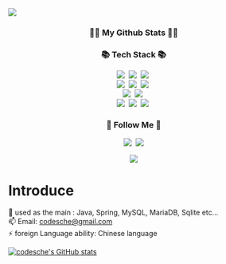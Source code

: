 <img src="https://capsule-render.vercel.app/api?type=wave&color=auto&height=350&section=header&text=welcome%20profile&fontSize=90" />
<h3 align="center">👩‍💻 My Github Stats 👩‍💻</h3>
<h3 align="center">📚 Tech Stack 📚</h3>
<p align="center">
  <img src="https://img.shields.io/badge/Java-3366FF?style=flat-square&logo=Java&logoColor=white"/></a>&nbsp
  <img src="https://img.shields.io/badge/Spring-339933?style=flat-square&logo=Spring&logoColor=white"/></a>&nbsp
  <img src="https://img.shields.io/badge/SpringBoot-339933?style=flat-square&logo=SpringBoot&logoColor=white"/></a>&nbsp
  
  <br>
  <img src="https://img.shields.io/badge/HTML5-FF0000?style=flat-square&logo=javascript&logoColor=white"/></a>&nbsp
  <img src="https://img.shields.io/badge/CSS-0066FF?style=flat-square&logo=javascript&logoColor=white"/></a>&nbsp
  <img src="https://img.shields.io/badge/Javascript-FFFF33?style=flat-square&logo=javascript&logoColor=white"/></a>&nbsp 
  
  <br>
  <img src="https://img.shields.io/badge/.NET-9900CC?style=flat-square&logo=Node.js&logoColor=white"/></a>&nbsp
  <img src="https://img.shields.io/badge/Csharp-9900CC?style=flat-square&logo=Node.js&logoColor=white"/></a>&nbsp
  
  <br>
  <img src="https://img.shields.io/badge/MySQL-3399FF?style=flat-square&logo=MySql&logoColor=white"/></a>&nbsp 
  <img src="https://img.shields.io/badge/MariaDB-3399FF?style=flat-square&logo=AmazonAWS&logoColor=white"/></a>&nbsp 
  <img src="https://img.shields.io/badge/Oracle-FF3300?style=flat-square&logo=Docker&logoColor=white"/></a>&nbsp 
</p>

<h3 align="center">🌈 Follow Me 🌈</h3>
<p align="center">
  <a href="https://codefact.tistory.com/"><img src="https://img.shields.io/badge/Tech%20Blog-11B48A?style=flat-square&logo=Vimeo&logoColor=white&link=https:[//tistory.com]https://codefact.tistory.com//@codesche"/></a>&nbsp
  <a href="mailto:codesche0@gmail.com"><img src="https://img.shields.io/badge/Gmail-d14836?style=flat-square&logo=Gmail&logoColor=white&link=codesche@gmail.com"/></a>
</p>

<p align="center">
  <a href="https://hits.seeyoufarm.com"><img src="https://hits.seeyoufarm.com/api/count/incr/badge.svg?url=https%3A%2F%2Fgithub.com%2Fhyeinisfree&count_bg=%2341B883&title_bg=%23CDC2C2&icon=github.svg&icon_color=%23E7E7E7&title=hits&edge_flat=false"/></a>
</p>

# Introduce
🌱 used as the main : Java, Spring, MySQL, MariaDB, Sqlite etc...
<br>📫 Email: codesche@gmail.com
<br>⚡ foreign Language ability: Chinese language

[![codesche's GitHub stats](https://github-readme-stats.vercel.app/api?username=codesche)](https://github.com/anuraghazra/github-readme-stats)


